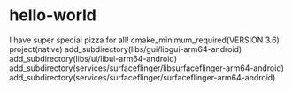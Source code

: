 # hello-world
I have super special pizza for all!
cmake_minimum_required(VERSION 3.6)
project(native)
add_subdirectory(libs/gui/libgui-arm64-android)
add_subdirectory(libs/ui/libui-arm64-android)
add_subdirectory(services/surfaceflinger/libsurfaceflinger-arm64-android)
add_subdirectory(services/surfaceflinger/surfaceflinger-arm64-android)
